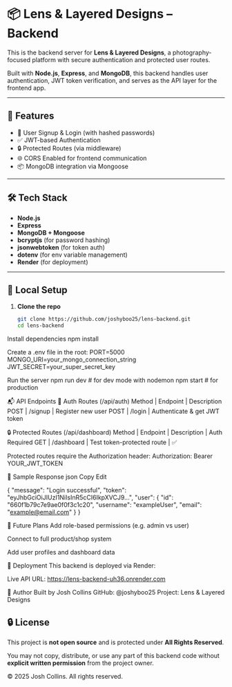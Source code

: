 # 📦 Lens & Layered Designs – Backend

This is the backend server for **Lens & Layered Designs**, a photography-focused platform with secure authentication and protected user routes.

Built with **Node.js**, **Express**, and **MongoDB**, this backend handles user authentication, JWT token verification, and serves as the API layer for the frontend app.

---

## 🚀 Features

- 🔐 User Signup & Login (with hashed passwords)
- ✅ JWT-based Authentication
- 🔒 Protected Routes (via middleware)
- 🌐 CORS Enabled for frontend communication
- 📦 MongoDB integration via Mongoose

---

## 🛠 Tech Stack

- **Node.js**
- **Express**
- **MongoDB + Mongoose**
- **bcryptjs** (for password hashing)
- **jsonwebtoken** (for token auth)
- **dotenv** (for env variable management)
- **Render** (for deployment)

---

## 🔧 Local Setup

1. **Clone the repo**
   ```bash
   git clone https://github.com/joshyboo25/lens-backend.git
   cd lens-backend
Install dependencies
npm install

Create a .env file in the root:
PORT=5000
MONGO_URI=your_mongo_connection_string
JWT_SECRET=your_super_secret_key

Run the server
npm run dev  # for dev mode with nodemon
npm start     # for production

📬 API Endpoints
🔐 Auth Routes (/api/auth)
Method | Endpoint | Description
POST | /signup | Register new user
POST | /login | Authenticate & get JWT token

🔒 Protected Routes (/api/dashboard)
Method | Endpoint | Description | Auth Required
GET | /dashboard | Test token-protected route | ✅

Protected routes require the Authorization header:
Authorization: Bearer YOUR_JWT_TOKEN

🧪 Sample Response
json
Copy
Edit

{
  "message": "Login successful",
  "token": "eyJhbGciOiJIUzI1NiIsInR5cCI6IkpXVCJ9...",
  "user": {
    "id": "660f1b79c7e9ae0f0f3c1c20",
    "username": "exampleUser",
    "email": "example@email.com"
  }
}

🧠 Future Plans
Add role-based permissions (e.g. admin vs user)

Connect to full product/shop system

Add user profiles and dashboard data


🔗 Deployment
This backend is deployed via Render:

Live API URL:
https://lens-backend-uh36.onrender.com

🙌 Author
Built by Josh Collins
GitHub: @joshyboo25
Project: Lens & Layered Designs



## 🔒 License

This project is **not open source** and is protected under **All Rights Reserved**.

You may not copy, distribute, or use any part of this backend code without **explicit written permission** from the project owner.

© 2025 Josh Collins. All rights reserved.
